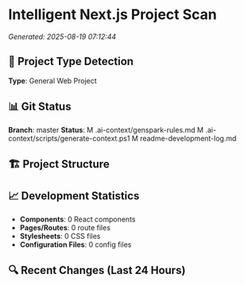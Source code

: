 ﻿# Intelligent Next.js Project Scan
*Generated: 2025-08-19 07:12:44*

## 🎯 Project Type Detection
**Type**: General Web Project



## 📊 Git Status
**Branch**: master
**Status**: 
 M .ai-context/genspark-rules.md  M .ai-context/scripts/generate-context.ps1  M readme-development-log.md

## 🏗️ Project Structure






## 📈 Development Statistics
- **Components**: 0 React components
- **Pages/Routes**: 0 route files
- **Stylesheets**: 0 CSS files
- **Configuration Files**: 0 config files

## 🔍 Recent Changes (Last 24 Hours)


